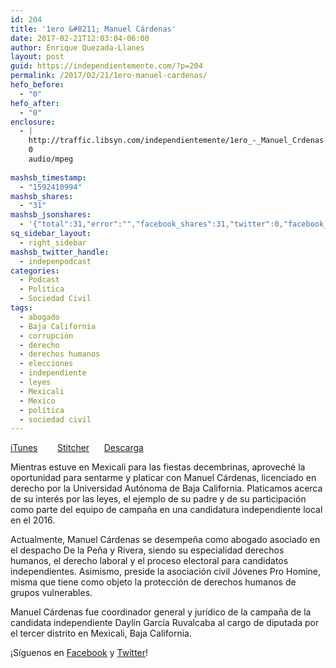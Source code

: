 ```yaml
---
id: 204
title: '1ero &#8211; Manuel Cárdenas'
date: 2017-02-21T12:03:04-06:00
author: Enrique Quezada-Llanes
layout: post
guid: https://independientemente.com/?p=204
permalink: /2017/02/21/1ero-manuel-cardenas/
hefo_before:
  - "0"
hefo_after:
  - "0"
enclosure:
  - |
    http://traffic.libsyn.com/independientemente/1ero_-_Manuel_Crdenas.mp3
    0
    audio/mpeg
    
mashsb_timestamp:
  - "1592410994"
mashsb_shares:
  - "31"
mashsb_jsonshares:
  - '{"total":31,"error":"","facebook_shares":31,"twitter":0,"facebook_total":31,"facebook_likes":"31","facebook_comments":"0"}'
sq_sidebar_layout:
  - right_sidebar
mashsb_twitter_handle:
  - indepenpodcast
categories:
  - Podcast
  - Política
  - Sociedad Civil
tags:
  - abogado
  - Baja California
  - corrupción
  - derecho
  - derechos humanos
  - elecciones
  - independiente
  - leyes
  - Mexicali
  - Mexico
  - política
  - sociedad civil
---
```

[iTunes](https://itunes.apple.com/us/podcast/independientemente/id1205770233?mt=2#episodeGuid=a08019b9b3cec3a6959ef7c1b1392797)        [Stitcher](http://www.stitcher.com/s?eid=49204435&refid=stpr)      [Descarga](http://traffic.libsyn.com/independientemente/1ero_-_Manuel_Crdenas.mp3)

Mientras estuve en Mexicali para las fiestas decembrinas, aproveché la oportunidad para sentarme y platicar con Manuel Cárdenas, licenciado en derecho por la Universidad Autónoma de Baja California. Platicamos acerca de su interés por las leyes, el ejemplo de su padre y de su participación como parte del equipo de campaña en una candidatura independiente local en el 2016.

Actualmente, Manuel Cárdenas se desempeña como abogado asociado en el despacho De la Peña y Rivera, siendo su especialidad derechos humanos, el derecho laboral y el proceso electoral para candidatos independientes. Asimismo, preside la asociación civil Jóvenes Pro Homine, misma que tiene como objeto la protección de derechos humanos de grupos vulnerables.

Manuel Cárdenas fue coordinador general y jurídico de la campaña de la candidata independiente Daylín García Ruvalcaba al cargo de diputada por el tercer distrito en Mexicali, Baja California.

¡Síguenos en [Facebook](https://facebook.com/indpndntmente) y [Twitter](https://twitter.com/indepenpodcast)!